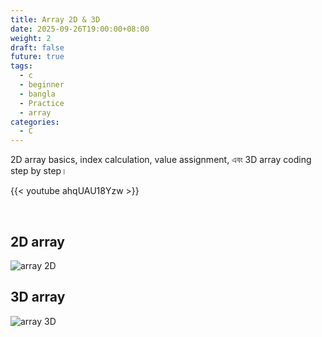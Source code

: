 ```yaml
---
title: Array 2D & 3D
date: 2025-09-26T19:00:00+08:00
weight: 2
draft: false
future: true
tags:
  - c
  - beginner
  - bangla
  - Practice
  - array
categories:
  - C
---
```


2D array basics, index calculation, value assignment, এবং 3D array coding step by step।

{{< youtube  ahqUAU18Yzw >}}

<br>

## 2D array

![array 2D](/yt/images/array2.svg)

## 3D array

![array 3D](/yt/images/array3.svg)
